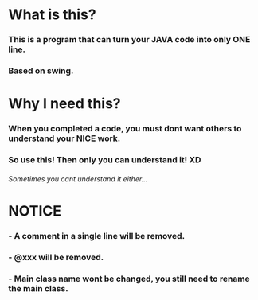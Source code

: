 # **What is this?**
### This is a program that can turn your JAVA code into only ONE line.
### Based on swing.
# **Why I need this?**
### When you completed a code, you must dont want others to understand your NICE work.
### So use this! Then only you can understand it! XD
###### *Sometimes you cant understand it either...*
# **NOTICE**
### - A comment in a single line will be removed.
### - @xxx will be removed.
### - Main class name wont be changed, you still need to rename the main class.